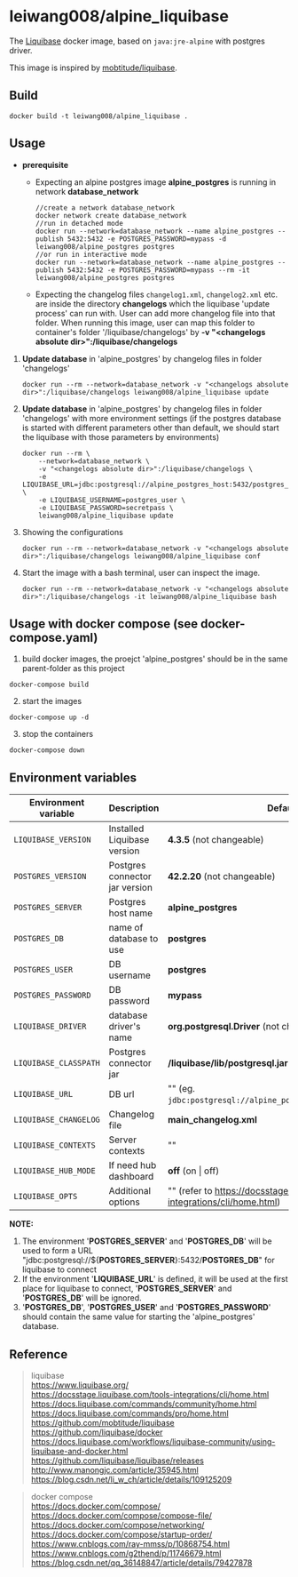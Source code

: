 leiwang008/alpine_liquibase
===========================

The [Liquibase](http://www.liquibase.org) docker image, based on `java:jre-alpine` with postgres driver.

This image is inspired by [mobtitude/liquibase](https://github.com/mobtitude/liquibase).

Build
-----

```
docker build -t leiwang008/alpine_liquibase .
```


Usage
-----

+ **prerequisite**  
  + Expecting an alpine postgres image **alpine_postgres** is running in network **database_network**  

        //create a network database_network
        docker network create database_network  
        //run in detached mode
        docker run --network=database_network --name alpine_postgres --publish 5432:5432 -e POSTGRES_PASSWORD=mypass -d leiwang008/alpine_postgres postgres
        //or run in interactive mode
        docker run --network=database_network --name alpine_postgres --publish 5432:5432 -e POSTGRES_PASSWORD=mypass --rm -it leiwang008/alpine_postgres postgres

  + Expecting the changelog files `changelog1.xml`, `changelog2.xml` etc. are inside the directory **changelogs** which the liquibase 'update process' can run with. User can add more changelog file into that folder. When running this image, user can map this folder to container's folder '/liquibase/changelogs' by **-v "\<changelogs absolute dir\>":/liquibase/changelogs**


1. **Update database** in 'alpine_postgres' by changelog files in folder 'changelogs'

    ```
    docker run --rm --network=database_network -v "<changelogs absolute dir>":/liquibase/changelogs leiwang008/alpine_liquibase update
    ```

2. **Update database** in 'alpine_postgres' by changelog files in folder 'changelogs' with more environment settings (if the postgres database is started with different parameters other than default, we should start the liquibase with those parameters by environments)
    ```
    docker run --rm \
        --network=database_network \
        -v "<changelogs absolute dir>":/liquibase/changelogs \
        -e LIQUIBASE_URL=jdbc:postgresql://alpine_postgres_host:5432/postgres_db \
        -e LIQUIBASE_USERNAME=postgres_user \
        -e LIQUIBASE_PASSWORD=secretpass \
        leiwang008/alpine_liquibase update
    ```

3. Showing the configurations

    ```
    docker run --rm --network=database_network -v "<changelogs absolute dir>":/liquibase/changelogs leiwang008/alpine_liquibase conf
    ```

4. Start the image with a bash terminal, user can inspect the image.

    ```
    docker run --rm --network=database_network -v "<changelogs absolute dir>":/liquibase/changelogs -it leiwang008/alpine_liquibase bash
    ```


Usage with docker compose (see docker-compose.yaml)
---------------------------------------------------
1. build docker images, the proejct 'alpine_postgres' should be in the same parent-folder as this project

  ```
  docker-compose build
  ```

2. start the images

  ```
  docker-compose up -d
  ```

3. stop the containers

  ```
  docker-compose down
  ```

Environment variables
---------------------

| Environment variable  | Description                        | Default                                                                                            |
|-----------------------|------------------------------------|----------------------------------------------------------------------------------------------------|
| `LIQUIBASE_VERSION`   | Installed Liquibase version        | **4.3.5** (not changeable)                                                                         |
| `POSTGRES_VERSION`    | Postgres connector jar version     | **42.2.20** (not changeable)                                                                       |
| `POSTGRES_SERVER`     | Postgres host name                 | **alpine_postgres**                                                                                |
| `POSTGRES_DB`         | name of database to use            | **postgres**                                                                                       |
| `POSTGRES_USER`       | DB username                        | **postgres**                                                                                       |
| `POSTGRES_PASSWORD`   | DB password                        | **mypass**                                                                                         |
| `LIQUIBASE_DRIVER`    | database driver's name             | **org.postgresql.Driver**  (not changeable)                                                        |
| `LIQUIBASE_CLASSPATH` | Postgres connector jar             | **/liquibase/lib/postgresql.jar**                                                                  |
| `LIQUIBASE_URL`       | DB url                             | "" (eg. `jdbc:postgresql://alpine_postgres_host:5432/dbname`)                                      |
| `LIQUIBASE_CHANGELOG` | Changelog file                     | **main_changelog.xml**                                                                             |
| `LIQUIBASE_CONTEXTS`  | Server contexts                    | ""                                                                                                 |
| `LIQUIBASE_HUB_MODE`  | If need hub dashboard              | **off** (on \| off)                                                                                |
| `LIQUIBASE_OPTS`      | Additional options                 | ""  (refer to https://docsstage.liquibase.com/tools-integrations/cli/home.html)                    |


  **NOTE:** <br/>
  <ol>
  <li>The environment '<b>POSTGRES_SERVER</b>' and '<b>POSTGRES_DB</b>' will be used to form a URL "jdbc:postgresql://${<b>POSTGRES_SERVER</b>}:5432/<b>POSTGRES_DB</b>" for liquibase to connect
  <li>If the environment '<b>LIQUIBASE_URL</b>' is defined, it will be used at the first place for liquibase to connect, '<b>POSTGRES_SERVER</b>' and '<b>POSTGRES_DB</b>' will be ignored.
  <li>'<b>POSTGRES_DB</b>', '<b>POSTGRES_USER</b>' and '<b>POSTGRES_PASSWORD</b>' should contain the same value for starting the 'alpine_postgres' database.
  </ol>

Reference
---------
> liquibase  
  https://www.liquibase.org/  
  https://docsstage.liquibase.com/tools-integrations/cli/home.html  
  https://docs.liquibase.com/commands/community/home.html  
  https://docs.liquibase.com/commands/pro/home.html  
  https://github.com/mobtitude/liquibase  
  https://github.com/liquibase/docker  
  https://docs.liquibase.com/workflows/liquibase-community/using-liquibase-and-docker.html  
  https://github.com/liquibase/liquibase/releases  
  http://www.manongjc.com/article/35945.html  
  https://blog.csdn.net/li_w_ch/article/details/109125209  

> docker compose  
  https://docs.docker.com/compose/  
  https://docs.docker.com/compose/compose-file/  
  https://docs.docker.com/compose/networking/  
  https://docs.docker.com/compose/startup-order/  
  https://www.cnblogs.com/ray-mmss/p/10868754.html  
  https://www.cnblogs.com/g2thend/p/11746679.html  
  https://blog.csdn.net/qq_36148847/article/details/79427878  

